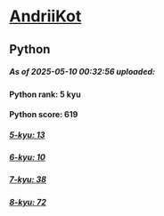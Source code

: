 # [AndriiKot](https://www.codewars.com/users/AndriiKot) 
## Python

##### As of 2025-05-10 00:32:56 uploaded:

#### Python rank: 5 kyu

#### Python score: 619

##### [5-kyu: 13](https://github.com/AndriiKot/Python__CodeWars/tree/main/kyu-5)

##### [6-kyu: 10](https://github.com/AndriiKot/Python__CodeWars/tree/main/kyu-6)

##### [7-kyu: 38](https://github.com/AndriiKot/Python__CodeWars/tree/main/kyu-7)

##### [8-kyu: 72](https://github.com/AndriiKot/Python__CodeWars/tree/main/kyu-8)

